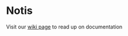 # Notis

Visit our [wiki page](https://raw.githubusercontent.com/davisssamuel/notis/main/images/options-page.png) to read up on documentation
